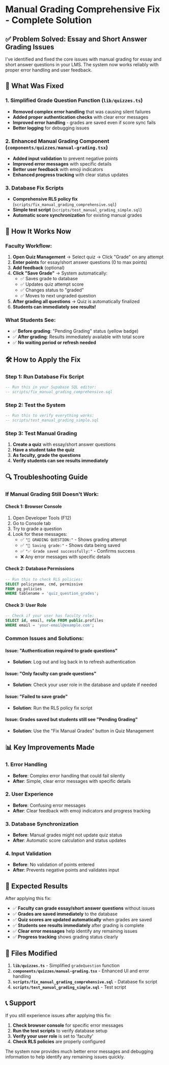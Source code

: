 # Manual Grading Comprehensive Fix - Complete Solution

## ✅ Problem Solved: Essay and Short Answer Grading Issues

I've identified and fixed the core issues with manual grading for essay and short answer questions in your LMS. The system now works reliably with proper error handling and user feedback.

## 🔧 What Was Fixed

### 1. **Simplified Grade Question Function** (`lib/quizzes.ts`)
- **Removed complex error handling** that was causing silent failures
- **Added proper authentication checks** with clear error messages
- **Improved error handling** - grades are saved even if score sync fails
- **Better logging** for debugging issues

### 2. **Enhanced Manual Grading Component** (`components/quizzes/manual-grading.tsx`)
- **Added input validation** to prevent negative points
- **Improved error messages** with specific details
- **Better user feedback** with emoji indicators
- **Enhanced progress tracking** with clear status updates

### 3. **Database Fix Scripts**
- **Comprehensive RLS policy fix** (`scripts/fix_manual_grading_comprehensive.sql`)
- **Simple test script** (`scripts/test_manual_grading_simple.sql`)
- **Automatic score synchronization** for existing manual grades

## 🚀 How It Works Now

### **Faculty Workflow:**
1. **Open Quiz Management** → Select quiz → Click "Grade" on any attempt
2. **Enter points** for essay/short answer questions (0 to max points)
3. **Add feedback** (optional)
4. **Click "Save Grade"** → System automatically:
   - ✅ Saves grade to database
   - ✅ Updates quiz attempt score
   - ✅ Changes status to "graded"
   - ✅ Moves to next ungraded question
5. **After grading all questions** → Quiz is automatically finalized
6. **Students can immediately see results!**

### **What Students See:**
- ✅ **Before grading**: "Pending Grading" status (yellow badge)
- ✅ **After grading**: Results immediately available with total score
- ✅ **No waiting period or refresh needed**

## 🛠️ How to Apply the Fix

### **Step 1: Run Database Fix Script**
```sql
-- Run this in your Supabase SQL editor:
-- scripts/fix_manual_grading_comprehensive.sql
```

### **Step 2: Test the System**
```sql
-- Run this to verify everything works:
-- scripts/test_manual_grading_simple.sql
```

### **Step 3: Test Manual Grading**
1. **Create a quiz** with essay/short answer questions
2. **Have a student take the quiz**
3. **As faculty, grade the questions**
4. **Verify students can see results immediately**

## 🔍 Troubleshooting Guide

### **If Manual Grading Still Doesn't Work:**

#### **Check 1: Browser Console**
1. Open Developer Tools (F12)
2. Go to Console tab
3. Try to grade a question
4. Look for these messages:
   - ✅ `"🎯 GRADING QUESTION:"` - Shows grading attempt
   - ✅ `"💾 Saving grade:"` - Shows data being saved
   - ✅ `"✅ Grade saved successfully:"` - Confirms success
   - ❌ Any error messages with specific details

#### **Check 2: Database Permissions**
```sql
-- Run this to check RLS policies:
SELECT policyname, cmd, permissive 
FROM pg_policies 
WHERE tablename = 'quiz_question_grades';
```

#### **Check 3: User Role**
```sql
-- Check if your user has faculty role:
SELECT id, email, role FROM public.profiles 
WHERE email = 'your-email@example.com';
```

### **Common Issues and Solutions:**

#### **Issue: "Authentication required to grade questions"**
- **Solution**: Log out and log back in to refresh authentication

#### **Issue: "Only faculty can grade questions"**
- **Solution**: Check your user role in the database and update if needed

#### **Issue: "Failed to save grade"**
- **Solution**: Run the RLS policy fix script

#### **Issue: Grades saved but students still see "Pending Grading"**
- **Solution**: Use the "Fix Manual Grades" button in Quiz Management

## 📊 Key Improvements Made

### **1. Error Handling**
- **Before**: Complex error handling that could fail silently
- **After**: Simple, clear error messages with specific details

### **2. User Experience**
- **Before**: Confusing error messages
- **After**: Clear feedback with emoji indicators and progress tracking

### **3. Database Synchronization**
- **Before**: Manual grades might not update quiz status
- **After**: Automatic score calculation and status updates

### **4. Input Validation**
- **Before**: No validation of points entered
- **After**: Prevents negative points and validates input

## 🎯 Expected Results

After applying this fix:

- ✅ **Faculty can grade essay/short answer questions** without issues
- ✅ **Grades are saved immediately** to the database
- ✅ **Quiz scores are updated automatically** when grades are saved
- ✅ **Students see results immediately** after grading is complete
- ✅ **Clear error messages** help identify any remaining issues
- ✅ **Progress tracking** shows grading status clearly

## 🔧 Files Modified

1. **`lib/quizzes.ts`** - Simplified `gradeQuestion` function
2. **`components/quizzes/manual-grading.tsx`** - Enhanced UI and error handling
3. **`scripts/fix_manual_grading_comprehensive.sql`** - Database fix script
4. **`scripts/test_manual_grading_simple.sql`** - Test script

## 📞 Support

If you still experience issues after applying this fix:

1. **Check browser console** for specific error messages
2. **Run the test scripts** to verify database setup
3. **Verify your user role** is set to 'faculty'
4. **Check RLS policies** are properly configured

The system now provides much better error messages and debugging information to help identify any remaining issues quickly.












